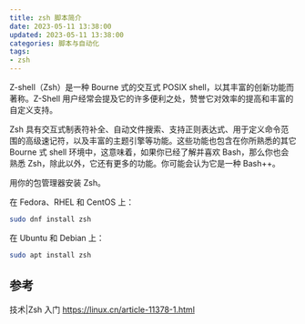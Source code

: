 ```yaml
---
title: zsh 脚本简介
date: 2023-05-11 13:38:00
updated: 2023-05-11 13:38:00
categories: 脚本与自动化
tags:
- zsh
---
```


Z-shell（Zsh）是一种 Bourne 式的交互式 POSIX shell，以其丰富的创新功能而著称。Z-Shell 用户经常会提及它的许多便利之处，赞誉它对效率的提高和丰富的自定义支持。

Zsh 具有交互式制表符补全、自动文件搜索、支持正则表达式、用于定义命令范围的高级速记符，以及丰富的主题引擎等功能。这些功能也包含在你所熟悉的其它 Bourne 式 shell 环境中，这意味着，如果你已经了解并喜欢 Bash，那么你也会熟悉 Zsh，除此以外，它还有更多的功能。你可能会认为它是一种 Bash++。

用你的包管理器安装 Zsh。

在 Fedora、RHEL 和 CentOS 上：

```sh
sudo dnf install zsh
```

在 Ubuntu 和 Debian 上：

```sh
sudo apt install zsh
```

## 参考

技术|Zsh 入门 <https://linux.cn/article-11378-1.html>
